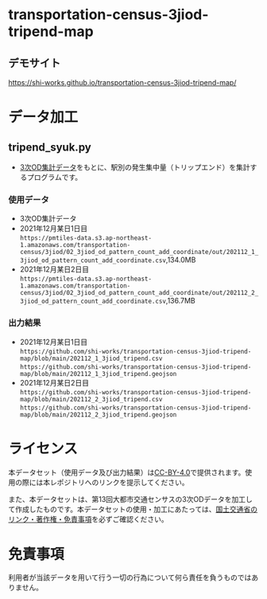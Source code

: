 # transportation-census-3jiod-tripend-map
## デモサイト
https://shi-works.github.io/transportation-census-3jiod-tripend-map/

# データ加工
## tripend_syuk.py
- [3次OD集計データ](https://github.com/shi-works/transportation-census-3jiod-pmtiles)をもとに、駅別の発生集中量（トリップエンド）を集計するプログラムです。
### 使用データ
- 3次OD集計データ
- 2021年12月某日1日目  
`https://pmtiles-data.s3.ap-northeast-1.amazonaws.com/transportation-census/3jiod/02_3jiod_od_pattern_count_add_coordinate/out/202112_1_3jiod_od_pattern_count_add_coordinate.csv`,134.0MB
- 2021年12月某日2日目  
`https://pmtiles-data.s3.ap-northeast-1.amazonaws.com/transportation-census/3jiod/02_3jiod_od_pattern_count_add_coordinate/out/202112_2_3jiod_od_pattern_count_add_coordinate.csv`,136.7MB

### 出力結果
- 2021年12月某日1日目  
`https://github.com/shi-works/transportation-census-3jiod-tripend-map/blob/main/202112_1_3jiod_tripend.csv`  
`https://github.com/shi-works/transportation-census-3jiod-tripend-map/blob/main/202112_1_3jiod_tripend.geojson`
- 2021年12月某日2日目  
`https://github.com/shi-works/transportation-census-3jiod-tripend-map/blob/main/202112_2_3jiod_tripend.csv`  
`https://github.com/shi-works/transportation-census-3jiod-tripend-map/blob/main/202112_2_3jiod_tripend.geojson`

# ライセンス
本データセット（使用データ及び出力結果）は[CC-BY-4.0](https://github.com/shi-works/traffic-accident-pmtiles/blob/main/LICENSE)で提供されます。使用の際には本レポジトリへのリンクを提示してください。

また、本データセットは、第13回大都市交通センサスの3次ODデータを加工して作成したものです。本データセットの使用・加工にあたっては、[国土交通省のリンク・著作権・免責事項](https://www.mlit.go.jp/link.html)を必ずご確認ください。

# 免責事項
利用者が当該データを用いて行う一切の行為について何ら責任を負うものではありません。
